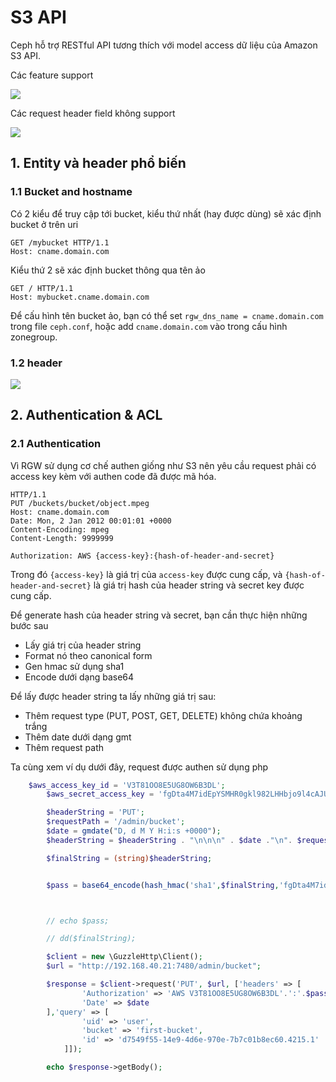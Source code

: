 # S3 API

Ceph hỗ trợ RESTful API tương thích với model access dữ liệu của Amazon S3 API.

Các feature support

<img src="https://i.imgur.com/xrVUu8M.png">

Các request header field không support

<img src="https://i.imgur.com/zQRybVU.png">

## 1. Entity và header phổ biến

### 1.1 Bucket and hostname

Có 2 kiểu để truy cập tới bucket, kiểu thứ nhất (hay được dùng) sẽ xác định bucket ở trên uri

```
GET /mybucket HTTP/1.1
Host: cname.domain.com
```

Kiểu thứ 2 sẽ xác định bucket thông qua tên ảo

```
GET / HTTP/1.1
Host: mybucket.cname.domain.com
```

Để cấu hình tên bucket ảo, bạn có thể set `rgw_dns_name = cname.domain.com` trong file `ceph.conf`, hoặc add `cname.domain.com` vào trong cấu hình zonegroup.

### 1.2 header

<img src="https://i.imgur.com/o6nYLq1.png">

## 2. Authentication & ACL

### 2.1 Authentication

Vì RGW sử dụng cơ chế authen giống như S3 nên yêu cầu request phải có access key kèm với authen code đã được mã hóa.

```
HTTP/1.1
PUT /buckets/bucket/object.mpeg
Host: cname.domain.com
Date: Mon, 2 Jan 2012 00:01:01 +0000
Content-Encoding: mpeg
Content-Length: 9999999

Authorization: AWS {access-key}:{hash-of-header-and-secret}
```

Trong đó `{access-key}` là giá trị của `access-key` được cung cấp, và `{hash-of-header-and-secret}` là giá trị hash của header string và secret key được cung cấp.

Để generate hash của header string và secret, bạn cần thực hiện những bước sau

- Lấy giá trị của header string
- Format nó theo canonical form
- Gen hmac sử dụng sha1
- Encode dưới dạng base64

Để lấy được header string ta lấy những giá trị sau:

- Thêm request type (PUT, POST, GET, DELETE) không chứa khoảng trắng
- Thêm date dưới dạng gmt
- Thêm request path

Ta cùng xem ví dụ dưới đây, request được authen sử dụng php

``` php
    $aws_access_key_id = 'V3T81OO8E5UG8OW6B3DL';
		$aws_secret_access_key = 'fgDta4M7idEpYSMHR0gkl982LHHbjo9l4cAJUmbJ';

		$headerString = 'PUT';
		$requestPath = '/admin/bucket';
		$date = gmdate("D, d M Y H:i:s +0000");
		$headerString = $headerString . "\n\n\n" . $date ."\n". $requestPath;

		$finalString = (string)$headerString;


		$pass = base64_encode(hash_hmac('sha1',$finalString,'fgDta4M7idEpYSMHR0gkl982LHHbjo9l4cAJUmbJ',$raw_output=TRUE));



		// echo $pass;

		// dd($finalString);

	    $client = new \GuzzleHttp\Client();
	    $url = "http://192.168.40.21:7480/admin/bucket";

	   	$response = $client->request('PUT', $url, ['headers' => [
		        'Authorization' => 'AWS V3T81OO8E5UG8OW6B3DL'.':'.$pass,
		        'Date' => $date
		],'query' => [
                'uid' => 'user',
                'bucket' => 'first-bucket',
                'id' => 'd7549f55-14e9-4d6e-970e-7b7c01b8ec60.4215.1'
            ]]);

	    echo $response->getBody();
```

